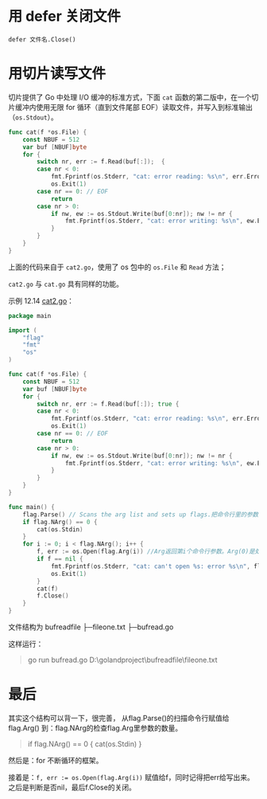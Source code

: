 # 用 defer 关闭文件

`defer 文件名.Close()`

# 用切片读写文件
切片提供了 Go 中处理 I/O 缓冲的标准方式，下面 `cat` 函数的第二版中，在一个切片缓冲内使用无限 for 循环（直到文件尾部 EOF）读取文件，并写入到标准输出（`os.Stdout`）。

```go
func cat(f *os.File) {
	const NBUF = 512
	var buf [NBUF]byte
	for {
		switch nr, err := f.Read(buf[:]);  {
		case nr < 0:
			fmt.Fprintf(os.Stderr, "cat: error reading: %s\n", err.Error())
			os.Exit(1)
		case nr == 0: // EOF
			return
		case nr > 0:
			if nw, ew := os.Stdout.Write(buf[0:nr]); nw != nr {
				fmt.Fprintf(os.Stderr, "cat: error writing: %s\n", ew.Error())
			}
		}
	}
}
```

上面的代码来自于 `cat2.go`，使用了 os 包中的 `os.File` 和 `Read` 方法；

`cat2.go` 与 `cat.go` 具有同样的功能。

示例 12.14 [cat2.go](app://obsidian.md/examples/chapter_12/cat2.go)：

```go
package main

import (
	"flag"
	"fmt"
	"os"
)

func cat(f *os.File) {
	const NBUF = 512
	var buf [NBUF]byte
	for {
		switch nr, err := f.Read(buf[:]); true {
		case nr < 0:
			fmt.Fprintf(os.Stderr, "cat: error reading: %s\n", err.Error())
			os.Exit(1)
		case nr == 0: // EOF
			return
		case nr > 0:
			if nw, ew := os.Stdout.Write(buf[0:nr]); nw != nr {
				fmt.Fprintf(os.Stderr, "cat: error writing: %s\n", ew.Error())
			}
		}
	}
}

func main() {
	flag.Parse() // Scans the arg list and sets up flags.把命令行里的参数赋值给flag.Arg
	if flag.NArg() == 0 {
		cat(os.Stdin)
	}
	for i := 0; i < flag.NArg(); i++ {
		f, err := os.Open(flag.Arg(i)) //Arg返回第i个命令行参数。Arg(0)是处理标志后剩下的第一个参数。如果所请求的元素不存在，Arg返回一个空字符串
		if f == nil {
			fmt.Fprintf(os.Stderr, "cat: can't open %s: error %s\n", flag.Arg(i), err)
			os.Exit(1)
		}
		cat(f)
		f.Close()
	}
}
```

文件结构为
bufreadfile
 ├─fileone.txt
 ├─bufread.go


这样运行：
>go run bufread.go D:\golandproject\bufreadfile\fileone.txt

# 最后
其实这个结构可以背一下，很完善，
从flag.Parse()的扫描命令行赋值给flag.Arg()
到：flag.NArg的检查flag.Arg里参数的数量。
>if flag.NArg() == 0 { 
>	cat(os.Stdin) 
>}

然后是：for 不断循环的框架。

接着是：`f, err := os.Open(flag.Arg(i))` 赋值给f，同时记得把err给写出来。
之后是判断是否nil，最后f.Close的关闭。
